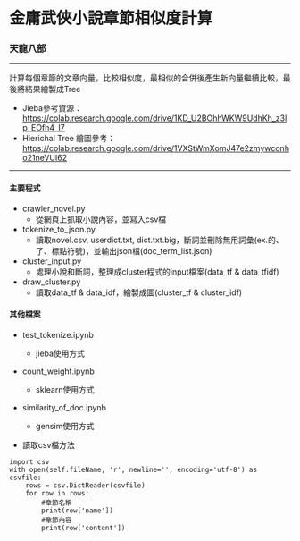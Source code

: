 # 金庸武俠小說章節相似度計算
### 天龍八部

---
計算每個章節的文章向量，比較相似度，最相似的合併後產生新向量繼續比較，最後將結果繪製成Tree

* Jieba參考資源：https://colab.research.google.com/drive/1KD_U2BOhhWKW9UdhKh_z3lp_EOfh4_I7
* Hierichal Tree 繪圖參考：https://colab.research.google.com/drive/1VXStWmXomJ47e2zmywconho21neVUI62

---
#### 主要程式
* crawler_novel.py
    * 從網頁上抓取小說內容，並寫入csv檔
* tokenize_to_json.py
    * 讀取novel.csv, userdict.txt, dict.txt.big，斷詞並刪除無用詞彙(ex.的、了、標點符號)，並輸出json檔(doc_term_list.json)
* cluster_input.py
    * 處理小說和斷詞，整理成cluster程式的input檔案(data_tf & data_tfidf)
* draw_cluster.py
    * 讀取data_tf & data_idf，繪製成圖(cluster_tf & cluster_idf)

#### 其他檔案
* test_tokenize.ipynb
    * jieba使用方式
* count_weight.ipynb
    * sklearn使用方式
* similarity_of_doc.ipynb
    * gensim使用方式


* 讀取csv檔方法
```
import csv
with open(self.fileName, 'r', newline='', encoding='utf-8') as csvfile:
    rows = csv.DictReader(csvfile)
    for row in rows:
        #章節名稱
        print(row['name'])
        #章節內容
        print(row['content'])
```

